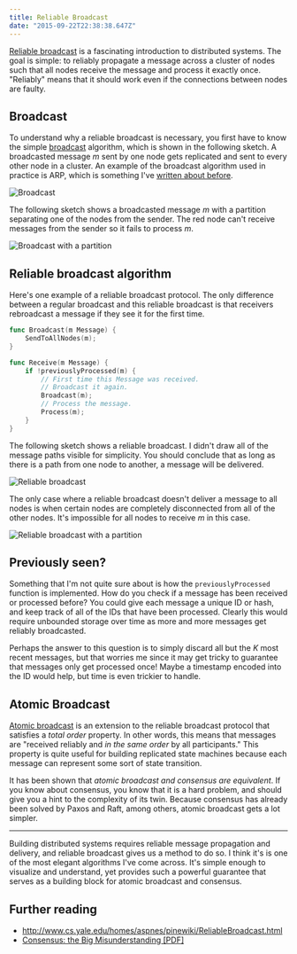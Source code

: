 ```yaml
---
title: Reliable Broadcast
date: "2015-09-22T22:38:38.647Z"
---
```


[Reliable broadcast](https://en.wikipedia.org/wiki/Terminating_Reliable_Broadcast) is a fascinating introduction to distributed systems. The goal is simple: to reliably propagate a message across a cluster of nodes such that all nodes receive the message and process it exactly once. "Reliably" means that it should work even if the connections between nodes are faulty.

## Broadcast

To understand why a reliable broadcast is necessary, you first have to know the simple [broadcast](https://en.wikipedia.org/wiki/Broadcasting_\(networking\)) algorithm, which is shown in the following sketch. A broadcasted message *m* sent by one node gets replicated and sent to every other node in a cluster. An example of the broadcast algorithm used in practice is ARP, which is something I've [written about before](/arp-101/).

![Broadcast](/img/2015/09/22/reliable-broadcast/broadcast.jpg)

The following sketch shows a broadcasted message *m* with a partition separating one of the nodes from the sender. The red node can't receive messages from the sender so it fails to process *m*.

![Broadcast with a partition](/img/2015/09/22/reliable-broadcast/partitioned_broadcast.jpg)

## Reliable broadcast algorithm

Here's one example of a reliable broadcast protocol. The only difference between a regular broadcast and this reliable broadcast is that receivers rebroadcast a message if they see it for the first time.

```go
func Broadcast(m Message) {
	SendToAllNodes(m);
}

func Receive(m Message) {
	if !previouslyProcessed(m) {
		// First time this Message was received.
		// Broadcast it again.
		Broadcast(m);
		// Process the message.
		Process(m);
	}
}
```

The following sketch shows a reliable broadcast. I didn't draw all of the message paths visible for simplicity. You should conclude that as long as there is a path from one node to another, a message will be delivered.

![Reliable broadcast](/img/2015/09/22/reliable-broadcast/reliable_broadcast.jpg)

The only case where a reliable broadcast doesn't deliver a message to all nodes is when certain nodes are completely disconnected from all of the other nodes. It's impossible for all nodes to receive *m* in this case.

![Reliable broadcast with a partition](/img/2015/09/22/reliable-broadcast/partitioned_reliable_broadcast.jpg)

## Previously seen?

Something that I'm not quite sure about is how the `previouslyProcessed` function is implemented. How do you check if a message has been received or processed before? You could give each message a unique ID or hash, and keep track of all of the IDs that have been processed. Clearly this would require unbounded storage over time as more and more messages get reliably broadcasted.

Perhaps the answer to this question is to simply discard all but the *K* most recent messages, but that worries me since it may get tricky to guarantee that messages only get processed once! Maybe a timestamp encoded into the ID would help, but time is even trickier to handle.

## Atomic Broadcast

[Atomic broadcast](https://en.wikipedia.org/wiki/Atomic_broadcast) is an extension to the reliable broadcast protocol that satisfies a *total order* property. In other words, this means that messages are "received reliably and *in the same order* by all participants." This property is quite useful for building replicated state machines because each message can represent some sort of state transition.

It has been shown that *atomic broadcast and consensus are equivalent*. If you know about consensus, you know that it is a hard problem, and should give you a hint to the complexity of its twin. Because consensus has already been solved by Paxos and Raft, among others, atomic broadcast gets a lot simpler.

---

Building distributed systems requires reliable message propagation and delivery, and reliable broadcast gives us a method to do so. I think it's is one of the most elegant algorithms I've come across. It's simple enough to visualize and understand, yet provides such a powerful guarantee that serves as a building block for atomic broadcast and consensus.

## Further reading

* http://www.cs.yale.edu/homes/aspnes/pinewiki/ReliableBroadcast.html
* [Consensus: the Big Misunderstanding [PDF]](http://www.ict.kth.se/courses/ID2203/material/assignments/misunderstanding.pdf)

